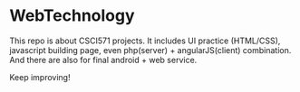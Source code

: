 # WebTechnology

This repo is about CSCI571 projects.
It includes UI practice (HTML/CSS), javascript building page, even php(server) + angularJS(client) combination.
And there are also for final android + web service.

Keep improving!
